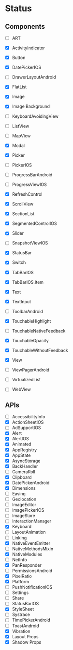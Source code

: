 
# Status

## Components
- [ ] ART
- [x] ActivityIndicator
- [x] Button
- [x] DatePickerIOS
- [ ] DrawerLayoutAndroid
- [x] FlatList
- [x] Image
- [x] Image Background
- [ ] KeyboardAvoidingView
- [ ] ListView
- [ ] MapView
- [x] Modal
- [x] Picker
- [ ] PickerIOS
- [ ] ProgressBarAndroid
- [ ] ProgressViewIOS
- [x] RefreshControl
- [x] ScrollView
- [x] SectionList
- [x] SegmentedControlIOS
- [x] Slider
- [ ] SnapshotViewIOS
- [x] StatusBar
- [x] Switch
- [x] TabBarIOS
- [x] TabBarIOS.Item
- [x] Text
- [x] TextInput
- [ ] ToolbarAndroid
- [x] TouchableHighlight
- [ ] TouchableNativeFeedback
- [x] TouchableOpacity
- [x] TouchableWithoutFeedback
- [x] View
- [ ] ViewPagerAndroid
- [ ] VirtualizedList
- [ ] WebView


## APIs
- [ ] AccessibilityInfo
- [x] ActionSheetIOS
- [ ] AdSupportIOS
- [x] Alert
- [x] AlertIOS
- [x] Animated
- [x] AppRegistry
- [x] AppState
- [x] AsyncStorage
- [x] BackHandler
- [ ] CameraRoll
- [x] Clipboard
- [x] DatePickerAndroid
- [x] Dimensions
- [ ] Easing
- [ ] Geolocation
- [ ] ImageEditor
- [ ] ImagePickerIOS
- [ ] ImageStore
- [ ] InteractionManager
- [x] Keyboard
- [ ] LayoutAnimation
- [ ] Linking
- [x] NativeEventEmitter
- [ ] NativeMethodsMixin
- [x] NativeModules
- [ ] NetInfo
- [x] PanResponder
- [ ] PermissionsAndroid
- [x] PixelRatio
- [x] Platform
- [ ] PushNotificationIOS
- [ ] Settings
- [ ] Share
- [ ] StatusBarIOS
- [x] StyleSheet
- [ ] Systrace
- [ ] TimePickerAndroid
- [ ] ToastAndroid
- [x] Vibration
- [x] Layout Props
- [x] Shadow Props
